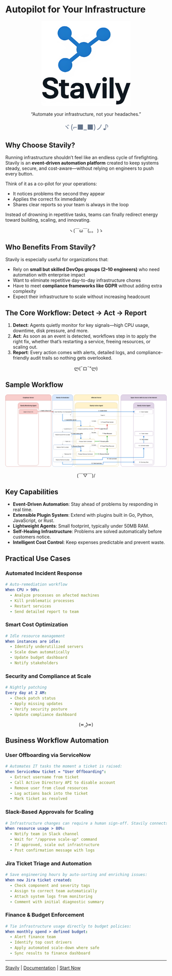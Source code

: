 # Autopilot for Your Infrastructure

<p align="center">
  <a href="https://stavily.com" target="_blank" rel="noopener noreferrer">
    <img src="https://github.com/Stavily/.github/blob/main/images/logo_nobg_big.png"
         alt="stavily logo" width="280"/>
  </a>
</p>

<p align="center">
  “Automate your infrastructure, not your headaches.”
</p>

<p align="center" style="font-size:22px; color:#64748b; margin-top:10px;">
  ヾ(⌐■_■)ノ♪
</p>

## Why Choose Stavily?

Running infrastructure shouldn’t feel like an endless cycle of firefighting. Stavily is an **event-driven automation platform** created to keep systems steady, secure, and cost-aware—without relying on engineers to push every button.

Think of it as a co-pilot for your operations:

* It notices problems the second they appear
* Applies the correct fix immediately
* Shares clear reports so your team is always in the loop

Instead of drowning in repetitive tasks, teams can finally redirect energy toward building, scaling, and innovating.

<p align="center">ヽ(￣ω￣(。。 )ゝ</p>

## Who Benefits From Stavily?

Stavily is especially useful for organizations that:

* Rely on **small but skilled DevOps groups (2–10 engineers)** who need automation with enterprise impact
* Want to eliminate repetitive day-to-day infrastructure chores
* Have to meet **compliance frameworks like GDPR** without adding extra complexity
* Expect their infrastructure to scale without increasing headcount

## The Core Workflow: Detect → Act → Report

1. **Detect**: Agents quietly monitor for key signals—high CPU usage, downtime, disk pressure, and more.
2. **Act**: As soon as an event is detected, workflows step in to apply the right fix, whether that’s restarting a service, freeing resources, or scaling out.
3. **Report**: Every action comes with alerts, detailed logs, and compliance-friendly audit trails so nothing gets overlooked.

<p align="center">ლ(¯ロ¯"ლ)</p>

## Sample Workflow

<p align="center">
  <a href="https://github.com/Stavily/.github/blob/main/images/SampleWorkflow.png?raw=true" target="_blank" rel="noopener noreferrer">
    <img src="https://github.com/Stavily/.github/blob/main/images/SampleWorkflow.png"
         alt="sample workflow"/>
  </a>
</p>

<p align="center">(￣▽￣)/</p>

## Key Capabilities

* **Event-Driven Automation**: Stay ahead of problems by responding in real time.
* **Extensible Plugin System**: Extend with plugins built in Go, Python, JavaScript, or Rust.
* **Lightweight Agents**: Small footprint, typically under 50MB RAM.
* **Self-Healing Infrastructure**: Problems are solved automatically before customers notice.
* **Intelligent Cost Control**: Keep expenses predictable and prevent waste.

## Practical Use Cases

### Automated Incident Response

```yaml
# Auto-remediation workflow
When CPU > 90%:
  - Analyze processes on afected machines
  - Kill problematic processes
  - Restart services
  - Send detailed report to team
```

### Smart Cost Optimization

```yaml
# Idle resource management
When instances are idle:
  - Identify underutilized servers
  - Scale down automatically
  - Update budget dashboard
  - Notify stakeholders
```

### Security and Compliance at Scale

```yaml
# Nightly patching
Every day at 2 AM:
  - Check patch status
  - Apply missing updates
  - Verify security posture
  - Update compliance dashboard
```

<p align="center">(≖ ͜ʖ≖)</p>  

## Business Workflow Automation

### User Offboarding via ServiceNow

```yaml
# Automates IT tasks the moment a ticket is raised:
When ServiceNow ticket = "User Offboarding":
  - Extract username from ticket
  - Call Active Directory API to disable account
  - Remove user from cloud resources
  - Log actions back into the ticket
  - Mark ticket as resolved
```

### Slack-Based Approvals for Scaling

```yaml
# Infrastructure changes can require a human sign-off. Stavily connects directly with collaboration tools:
When resource usage > 80%:
  - Notify team in Slack channel
  - Wait for "/approve scale-up" command
  - If approved, scale out infrastructure
  - Post confirmation message with logs
```

### Jira Ticket Triage and Automation

```yaml
# Save engineering hours by auto-sorting and enriching issues:
When new Jira ticket created:
  - Check component and severity tags
  - Assign to correct team automatically
  - Attach system logs from monitoring
  - Comment with initial diagnostic summary
```

### Finance & Budget Enforcement

```yaml
# Tie infrastructure usage directly to budget policies:
When monthly spend > defined budget:
  - Alert finance team
  - Identify top cost drivers
  - Apply automated scale-down where safe
  - Sync results to finance dashboard
```

---

[Stavily](https://stavily.com/) | [Documentation](https://docs.stavily.com) | [Start Now](https://stavily.com/login)
